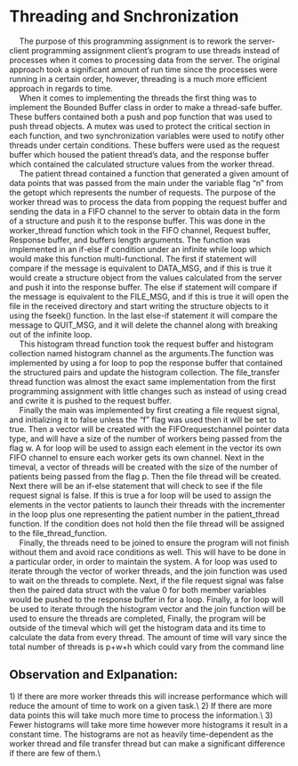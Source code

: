 # Threading and Snchronization
&emsp; The purpose of this programming assignment is to rework the server-client programming
assignment client’s program to use threads instead of processes when it comes to processing
data from the server. The original approach took a significant amount of run time since the
processes were running in a certain order, however, threading is a much more efficient
approach in regards to time.\
&emsp; When it comes to implementing the threads the first thing was to implement the Bounded
Buffer class in order to make a thread-safe buffer. These buffers contained both a push and pop
function that was used to push thread objects. A mutex was used to protect the critical section in
each function, and two synchronization variables were used to notify other threads under certain
conditions. These buffers were used as the request buffer which housed the patient thread’s
data, and the response buffer which contained the calculated structure values from the worker
thread.\
&emsp; The patient thread contained a function that generated a given amount of data points
that was passed from the main under the variable flag “n” from the getopt which represents the
number of requests. The purpose of the worker thread was to process the data from popping
the request buffer and sending the data in a FIFO channel to the server to obtain data in the
form of a structure and push it to the response buffer. This was done in the worker_thread
function which took in the FIFO channel, Request buffer, Response buffer, and buffers length
arguments. The function was implemented in an if-else if condition under an infinite while loop
which would make this function multi-functional. The first if statement will compare if the
message is equivalent to DATA_MSG, and if this is true it would create a structure object from
the values calculated from the server and push it into the response buffer. The else if statement
will compare if the message is equivalent to the FILE_MSG, and if this is true it will open the file
in the received directory and start writing the structure objects to it using the fseek() function. In
the last else-if statement it will compare the message to QUIT_MSG, and it will delete the
channel along with breaking out of the infinite loop.\
&emsp; This histogram thread function took the request buffer and histogram collection named
histogram channel as the arguments.The function was implemented by using a for loop to pop
the response buffer that contained the structured pairs and update the histogram collection. The
file_transfer thread function was almost the exact same implementation from the first
programming assignment with little changes such as instead of using cread and cwrite it is
pushed to the request buffer.\
&emsp; Finally the main was implemented by first creating a file request signal, and initializing it
to false unless the “f” flag was used then it will be set to true. Then a vector will be created with
the FIFOrequestchannel pointer data type, and will have a size of the number of workers being
passed from the flag w. A for loop will be used to assign each element in the vector its own
FIFO channel to ensure each worker gets its own channel. Next in the timeval, a vector of
threads will be created with the size of the number of patients being passed from the flag p.
Then the file thread will be created. Next there will be an if-else statement that will check to see
if the file request signal is false. If this is true a for loop will be used to assign the elements in the
vector patients to launch their threads with the incrementer in the loop plus one representing the
patient number in the patient_thread function. If the condition does not hold then the file thread
will be assigned to the file_thread_function.\
&emsp; Finally, the threads need to be joined to ensure the program will not finish without them
and avoid race conditions as well. This will have to be done in a particular order, in order to
maintain the system. A for loop was used to iterate through the vector of worker threads, and
the join function was used to wait on the threads to complete. Next, if the file request signal was
false then the paired data struct with the value 0 for both member variables would be pushed to
the response buffer in for a loop. Finally, a for loop will be used to iterate through the histogram
vector and the join function will be used to ensure the threads are completed, Finally, the
program will be outside of the timeval which will get the histogram data and its time to calculate
the data from every thread. The amount of time will vary since the total number of threads is
p+w+h which could vary from the command line


<h2>Observation and Exlpanation:</h2>
1) If there are more worker threads this will increase performance which will reduce the
amount of time to work on a given task.\
2) If there are more data points this will take much more time to process the information.\
3) Fewer histograms will take more time however more histograms it result in a constant
time. The histograms are not as heavily time-dependent as the worker thread and file
transfer thread but can make a significant difference if there are few of them.\


